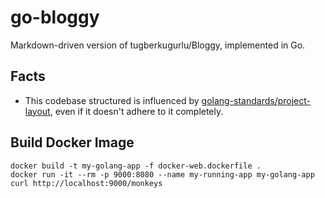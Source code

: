 # go-bloggy
Markdown-driven version of tugberkugurlu/Bloggy, implemented in Go.

## Facts

 - This codebase structured is influenced by [golang-standards/project-layout](https://github.com/golang-standards/project-layout), 
 even if it doesn't adhere to it completely.

## Build Docker Image

```
docker build -t my-golang-app -f docker-web.dockerfile .
docker run -it --rm -p 9000:8080 --name my-running-app my-golang-app
curl http://localhost:9000/monkeys
```